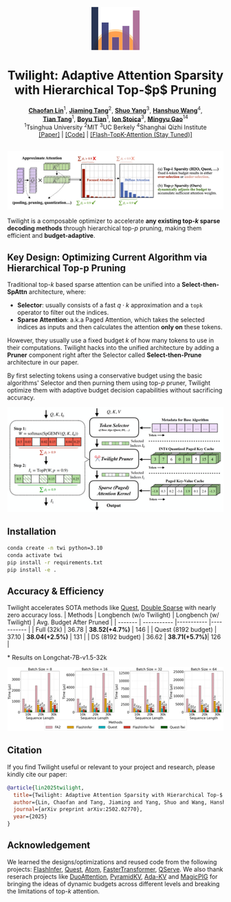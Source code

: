 <div align="center">
<img src="figures/logo.png" height="100px">
<h1>Twilight: Adaptive Attention Sparsity with Hierarchical Top-$p$ Pruning</h1>
</div>
<div align="center">
<b><a href="https://chaofanlin.com/">Chaofan Lin</a></b><sup>1</sup>,
<b><a href="https://jiamingtang.me/">Jiaming Tang</a></b><sup>2</sup>,
<b><a href="https://andy-yang-1.github.io/">Shuo Yang</a></b><sup>3</sup>,
<b><a href="https://github.com/WANGHanshuo1220">Hanshuo Wang</a></b><sup>4</sup>,
<br>
<b><a href="https://github.com/tang-t21">Tian Tang</a></b><sup>1</sup>,
<b><a href="https://criust.github.io/">Boyu Tian</a></b><sup>1</sup>,
<b><a href="https://people.eecs.berkeley.edu/~istoica/">Ion Stoica</a></b><sup>3</sup>,
<b><a href="https://people.iiis.tsinghua.edu.cn/~gaomy/index.html">Mingyu Gao</a></b><sup>14</sup>
</div>
<div align="center">
<sup>1</sup>Tsinghua University
<sup>2</sup>MIT
<sup>3</sup>UC Berkely
<sup>4</sup>Shanghai Qizhi Institute
</div>

<div align="center">
<a href="https://arxiv.org/abs/2502.02770">[Paper]</a> | 
<a href="https://github.com/tsinghua-ideal/Twilight">[Code]</a> | 
<a href="">[Flash-TopK-Attention (Stay Tuned)]</a><br><br>
</div>

![teaser](figures/teaser.png)

Twilight is a composable optimizer to accelerate **any existing top-$k$ sparse decoding methods** through hierarchical top-$p$ pruning, making them efficient and **budget-adaptive**.

## Key Design: Optimizing Current Algorithm via Hierarchical Top-p Pruning

Traditional top-$k$ based sparse attention can be unified into a **Select-then-SpAttn** architecture, where:
- **Selector**: usually consists of a fast $q \cdot k$ approximation and a `topk` operator to filter out the indices.
- **Sparse Attention**: a.k.a Paged Attention, which takes the selected indices as inputs and then calculates the attention **only on** these tokens.

However, they usually use a fixed budget $k$ of how many tokens to use in their computations. Twilight hacks into the unified architecture by adding a **Pruner** component right after the Selector called **Select-then-Prune** architecture in our paper. 

By first selecting tokens using a conservative budget using the basic algorithms' Selector and then purning them using top-$p$ pruner, Twilight optimize them with adaptive budget decision capabilities without sacrificing accuracy.

![arch](figures/arch.png)

## Installation

```bash
conda create -n twi python=3.10
conda activate twi
pip install -r requirements.txt
pip install -e .
```

## Accuracy & Efficiency

Twilight accelerates SOTA methods like [Quest](https://github.com/mit-han-lab/Quest), [Double Sparse](https://github.com/andy-yang-1/DoubleSparse/tree/main) with nearly zero accuracy loss.
| Methods | Longbench (w/o Twilight) | Longbench (w/ Twilight) | Avg. Budget After Pruned |
| ------- | ----------- |----------- |----------- |
| Full (32k)   |  36.78      | **38.52(+4.7\%)** | 146 |
| Quest (8192 budget)  | 37.10 | **38.04(+2.5\%)** | 131 |
| DS (8192 budget)     | 36.62 | **38.71(+5.7\%)**| 126 |

\* Results on Longchat-7B-v1.5-32k

![eva1](figures/kernels.png)

## Citation

If you find Twilight useful or relevant to your project and research, please kindly cite our paper:
```bibtex
@article{lin2025twilight,
  title={Twilight: Adaptive Attention Sparsity with Hierarchical Top-$ p $ Pruning},
  author={Lin, Chaofan and Tang, Jiaming and Yang, Shuo and Wang, Hanshuo and Tang, Tian and Tian, Boyu and Stoica, Ion and Gao, Mingyu},
  journal={arXiv preprint arXiv:2502.02770},
  year={2025}
}
```

## Acknowledgement

We learned the designs/optimizations and reused code from the following projects: [FlashInfer](https://github.com/flashinfer-ai/flashinfer), [Quest](https://github.com/mit-han-lab/Quest), [Atom](https://github.com/efeslab/Atom), [FasterTransformer](https://github.com/NVIDIA/FasterTransformer), [QServe](https://github.com/mit-han-lab/omniserve). We also thank reserach projects like [DuoAttention](https://github.com/mit-han-lab/duo-attention), [PyramidKV](https://github.com/Zefan-Cai/KVCache-Factory), [Ada-KV](https://github.com/FFY0/AdaKV) and [MagicPIG](https://github.com/Infini-AI-Lab/MagicPiG) for bringing the ideas of dynamic budgets across different levels and breaking the limitations of top-$k$ attention.
